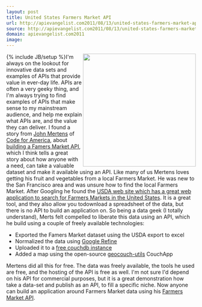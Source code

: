 ```yaml
---
layout: post
title: United States Farmers Market API
url: http://apievangelist.com2011/08/13/united-states-farmers-market-api/
source: http://apievangelist.com2011/08/13/united-states-farmers-market-api/
domain: apievangelist.com2011
image: 
---
```

{% include JB/setup %}<img src="http://kinlane-productions.s3.amazonaws.com/api-evangelist/Farmers-Market-Data-US-Map.png"  width="300" align="right" />I'm always on the lookout for innovative data sets and examples of APIs that provide value in ever-day life. APIs are often a very geeky thing, and I'm always trying to find examples of APIs that make sense to my mainstream audience, and help me explain what APIs are, and the value they can deliver.
I found a story from <a title="John Mertens" href="http://twitter.com/!/@mertonium">John Mertens</a> of <a title="Code for America" href="http://codeforamerica.org/">Code for America</a>, about <a title="building a famers market Api" href="http://codeforamerica.org/2011/08/08/farmers-market-api/">building a Famers Market API</a>, which I think tells a great story about how anyone with a need, can take a valuable dataset and make it available using an API.
Like many of us Mertens loves getting his fruit and vegetables from a local Farmers Market. He was new to the San Francisco area and was unsure how to find the local Farmers Market. After Googling he found the <a title="USDA web site which has a great web-application for searching for famers markets in the US" href="http://search.ams.usda.gov/farmersmarkets/">USDA web site which has a great web application to search for Farmers Markets in the United States</a>. It is a great tool, and they also allow you todownload a spreadsheet of the data, but there is no API to build an application on.
So being a data geek (I totally understand), Merts felt compelled to liberate this data using an API, which he build using a couple of freely available technologies:
<ul>
     <li>Exported the Famers Market dataset using the USDA export to excel
     </li>
     <li>Normalized the data using <a title="Google Refine" href="http://code.google.com/p/google-refine/">Google Refine</a>
     </li>
     <li>Uploaded it to a <a title="free couchdb instance" href="http://iriscouch.com/">free couchdb instance</a>
     </li>
     <li>Added a map using the open-source <a title="geocouch-utils" href="https://github.com/maxogden/geocouch-utils">geocouch-utils</a> CouchApp
     </li>
</ul>Mertens did all this for free. The data was freely available, the tools he used are free, and the hosting of the API is free as well. I'm not sure I'd depend on his API for commercial purposes, but it is a great demonstration how take a data-set and publish as an API, to fill a specific niche.
Now anyone can build an application around Farmers Market data using his <a title="Farmers Market API" href="http://usda.iriscouch.com/farmers_markets/_design/geo/_spatiallist/geojson/full?bbox=-122.61248930742187,37.655669842383595,-122.24788054277343,37.83240550745524">Farmers Market API</a>.
